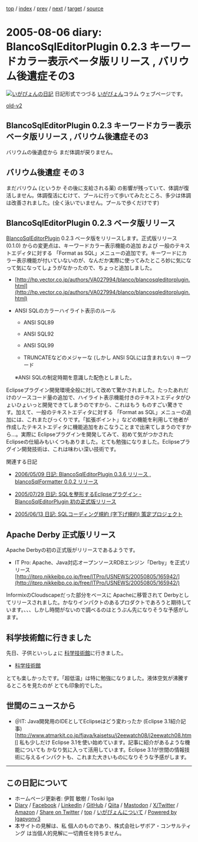 [top](../index.html) 
 / [index](index.html) 
 / [prev](ig050805.html) 
 / [next](ig050808.html) 
 / [target](https://www.igapyon.jp/igapyon/diary/2005/ig050806.html) 
 / [source](https://github.com/igapyon/diary/blob/master/2005/ig050806.src.md) 

2005-08-06 diary: BlancoSqlEditorPlugin 0.2.3 キーワードカラー表示ベータ版リリース , バリウム後遺症その3
=====================================================================================================
[![いがぴょんの日記](https://www.igapyon.jp/igapyon/diary/images/iga202308_64.jpg "いがぴょん")](https://www.igapyon.jp/igapyon/diary/memo/memoigapyon.html) 日記形式でつづる [いがぴょん](https://www.igapyon.jp/igapyon/diary/memo/memoigapyon.html)コラム ウェブページです。

[old-v2](ig050806-orig.html)

## BlancoSqlEditorPlugin 0.2.3 キーワードカラー表示ベータ版リリース , バリウム後遺症その3

バリウムの後遺症から まだ体調が戻りません。


## バリウム後遺症 その３

まだバリウム (というか その後に支給される薬) の影響が残っていて、体調が復活しません。体調復活にむけて、プールに行って歩いてみたところ、多少は体調は改善されました。(全く泳いでいません。プールで歩くだけです)

## BlancoSqlEditorPlugin 0.2.3 ベータ版リリース

[BlancoSqlEditorPlugin](https://www.igapyon.jp/blanco/blancosqleditorplugin.html) 0.2.3 ベータ版をリリースします。正式版リリース (0.1.0) からの変更点は、キーワードカラー表示機能の追加 および 一般のテキストエディタに対する 「Format as
SQL」メニューの追加です。キーワードにカラー表示機能が付いていないのが、なんだか実際に使ってみたところ妙に気になって気になってしょうがなかったので、ちょっと追加しました。

* [http://hp.vector.co.jp/authors/VA027994/blanco/blancosqleditorplugin.html](http://hp.vector.co.jp/authors/VA027994/blanco/blancosqleditorplugin.html)
  
  
* ANSI SQLのカラーハイライト表示のルール
  
  * ANSI SQL89
    
  * ANSI SQL92
    
  * ANSI SQL99
    
  * TRUNCATEなどのメジャーな (しかし ANSI SQLには含まれない) キーワード
  

  ※ANSI SQLの制定時期を意識した配色としました。

Eclipseプラグイン開発環境全般に対して改めて驚かされました。たったあれだけのソースコード量の追加で、ハイライト表示機能付きのテキストエディタがひょいひょいっと開発できてしまうのですから、これはもう ものすごい驚きです。加えて、一般のテキストエディタに対する 「Format as SQL」メニューの追加には、これまたびっくりです。「拡張ポイント」などの機能を利用して他者が作成したテキストエディタに機能追加をおこなうことまで出来てしまうのですから…。実際に Eclipseプラグインを開発してみて、初めて気がつかされた Eclipseの仕組みもいくつもありました。とても勉強になりました。Eclipseプラグイン開発技術は、これは味わい深い技術です。

関連する日記

* [2006/05/09 日記: BlancoSqlEditorPlugin 0.3.6 リリース , blancoSqlFormatter 0.0.2 リリース](../2006/ig060509.html)
  
* [2005/07/29 日記: SQLを整形するEclipseプラグイン - BlancoSqlEditorPlugin 初の正式版リリース](ig050729.html)
  
* [2005/06/13 日記: SQLコーディング規約 (字下げ規約) 策定プロジェクト](ig050613.html)

## Apache Derby 正式版リリース

Apache Derbyの初の正式版がリリースであるようです。

* IT Pro: Apache、Java対応オープンソースRDBエンジン「Derby」を正式リリース
  [http://itpro.nikkeibp.co.jp/free/ITPro/USNEWS/20050805/165942/](http://itpro.nikkeibp.co.jp/free/ITPro/USNEWS/20050805/165942/)

InformixのCloudscapeだった部分をベースに Apacheに移管されて Derbyとしてリリースされました。かなりインパクトのあるプロダクトであろうと期待しています。、、、しかし時間がないので調べるのはとうぶん先になりそうな予感がします。

## 科学技術館に行きました

先日、子供といっしょに [科学技術館](http://www.jsf.or.jp/)に行きました。

* [科学技術館](http://www.jsf.or.jp/)

とても楽しかったです。「超低温」は特に勉強になりました。液体空気が沸騰するところを見たのが とても印象的でした。

## 世間のニュースから

* ＠IT: Java開発用のIDEとしてEclipseはどう変わったか (Eclipse 3.1紹介記事)
  [http://www.atmarkit.co.jp/fjava/kaisetsu/j2eewatch08/j2eewatch08.html]
  私も少しだけ Eclipse 3.1を使い始めています。記事に紹介があるような機能についても かなり気に入って活用しています。Eclipse
  3.1が世間の情報技術に与えるインパクトも、これまた大きいものになりそうな予感がします。


----------------------------------------------------------------------------------------------------

## この日記について

* ホームページ更新者: 伊賀 敏樹 / Tosiki Iga
* [Diary](https://www.igapyon.jp/igapyon/diary/) / [Facebook](https://www.facebook.com/igapyon) / [LinkedIn](https://www.linkedin.com/in/toshikiiga) / [GitHub](https://github.com/igapyon) / [Qiita](https://qiita.com/igapyon) / [Mastodon](https://social.vivaldi.net/@igapyon) / [X/Twitter](https://twitter.com/ToshikiIga) / [Amazon](https://www.amazon.co.jp/%E4%BC%8A%E8%B3%80-%E6%95%8F%E6%A8%B9/e/B004LTQWCQ) / 
[Share on Twitter](https://twitter.com/intent/tweet?hashtags=igapyon%2Cdiary%2C%E3%81%84%E3%81%8C%E3%81%B4%E3%82%87%E3%82%93&text=BlancoSqlEditorPlugin+0.2.3+%E3%82%AD%E3%83%BC%E3%83%AF%E3%83%BC%E3%83%89%E3%82%AB%E3%83%A9%E3%83%BC%E8%A1%A8%E7%A4%BA%E3%83%99%E3%83%BC%E3%82%BF%E7%89%88%E3%83%AA%E3%83%AA%E3%83%BC%E3%82%B9+%2C+%E3%83%90%E3%83%AA%E3%82%A6%E3%83%A0%E5%BE%8C%E9%81%BA%E7%97%87%E3%81%9D%E3%81%AE3&url=https%3A%2F%2Fwww.igapyon.jp%2Figapyon%2Fdiary%2F2005%2Fig050806.html) / [top](../index.html) / [いがぴょんについて](https://www.igapyon.jp/igapyon/diary/memo/memoigapyon.html) / [Powered by Igapyonv3](https://github.com/igapyon/igapyonv3)
* 本サイトの見解は、私 個人のものであり、株式会社レザボア・コンサルティング は当個人的見解に一切責任を持ちません。 
